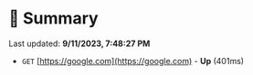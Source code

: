 # 📖 Summary
Last updated: **9/11/2023, 7:48:27 PM**

- `GET` [https://google.com](https://google.com) - **Up** (401ms)

